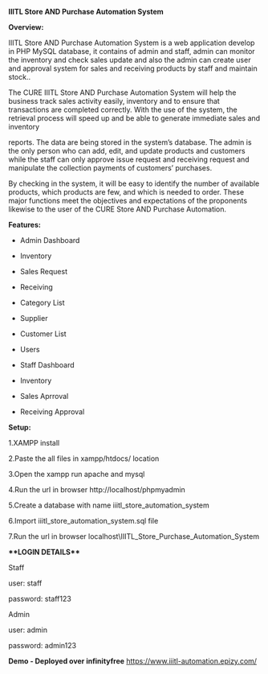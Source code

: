 ﻿**IIITL Store AND Purchase Automation System**


**Overview:**

IIITL Store AND Purchase Automation System is a web application develop in PHP MySQL database, it contains of admin and staff, admin can monitor the inventory and check sales update and also the admin can create user and approval system for sales and receiving products by staff and maintain stock..

The CURE IIITL Store AND Purchase Automation System will help the business track sales activity easily, inventory and to ensure that transactions are completed correctly. With the use of the system, the retrieval process will speed up and be able to generate immediate sales and inventory

reports. The data are being stored in the system’s database. The admin is the only person who can add, edit, and update products and customers while the staff can only approve issue request and receiving request and manipulate the collection payments of customers’ purchases.

By checking in the system, it will be easy to identify the number of available products, which products are few, and which is needed to order. These major functions meet the objectives and expectations of the proponents likewise to the user of the CURE Store AND Purchase Automation.


**Features:**

- Admin Dashboard
- Inventory
- Sales Request
- Receiving 
- Category List
- Supplier
- Customer List
- Users

- Staff Dashboard
- Inventory
- Sales Aprroval 
- Receiving Approval


**Setup:**

1.XAMPP install

2.Paste the all files in xampp/htdocs/ location

3.Open the xampp run apache and mysql  

4.Run the url in browser http://localhost/phpmyadmin

5.Create a database with name iiitl_store_automation_system

6.Import iiitl_store_automation_system.sql file

7.Run the url in browser localhost\IIITL_Store_Purchase_Automation_System


**\*\*LOGIN DETAILS\*\*** 

Staff

user: staff

password: staff123

Admin

user: admin

password: admin123


**Demo - Deployed over infinityfree**
https://www.iiitl-automation.epizy.com/








